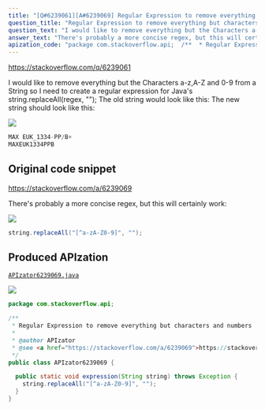 ```yaml
---
title: "[Q#6239061][A#6239069] Regular Expression to remove everything but characters and numbers"
question_title: "Regular Expression to remove everything but characters and numbers"
question_text: "I would like to remove everything but the Characters a-z,A-Z and 0-9 from a String so I need to create a regular expression for Java's string.replaceAll(regex, \"\"); The old string would look like this: The new string should look like this:"
answer_text: "There's probably a more concise regex, but this will certainly work:"
apization_code: "package com.stackoverflow.api;  /**  * Regular Expression to remove everything but characters and numbers  *  * @author APIzator  * @see <a href=\"https://stackoverflow.com/a/6239069\">https://stackoverflow.com/a/6239069</a>  */ public class APIzator6239069 {    public static void expression(String string) throws Exception {     string.replaceAll(\"[^a-zA-Z0-9]\", \"\");   } }"
---
```


https://stackoverflow.com/q/6239061

I would like to remove everything but the Characters a-z,A-Z and 0-9 from a String so I need to create a regular expression for Java&#x27;s string.replaceAll(regex, &quot;&quot;);
The old string would look like this:
The new string should look like this:


<div class="code-logo"><img src="/stackoverflow.png" /></div>

```java
MAX EUK_1334-PP/B+
MAXEUK1334PPB
```


## Original code snippet

https://stackoverflow.com/a/6239069

There&#x27;s probably a more concise regex, but this will certainly work:

<div class="code-logo"><img src="/stackoverflow.png" /></div>

```java
string.replaceAll("[^a-zA-Z0-9]", "");
```

## Produced APIzation

[`APIzator6239069.java`](https://github.com/pasqualesalza/apization-temp-data/raw/master/search/APIzator6239069.java)

<div class="code-logo"><img src="/apizator.png" /></div>

```java
package com.stackoverflow.api;

/**
 * Regular Expression to remove everything but characters and numbers
 *
 * @author APIzator
 * @see <a href="https://stackoverflow.com/a/6239069">https://stackoverflow.com/a/6239069</a>
 */
public class APIzator6239069 {

  public static void expression(String string) throws Exception {
    string.replaceAll("[^a-zA-Z0-9]", "");
  }
}

```